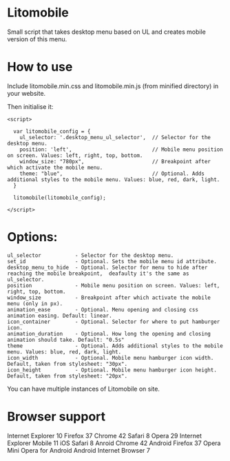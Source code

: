 # Litomobile
Small script that takes desktop menu based on UL and creates mobile version of this menu.

# How to use
Include litomobile.min.css and litomobile.min.js (from minified directory) in your website.

Then initialise it:
  ```
<script>

    var litomobile_config = {
      ul_selector: '.desktop_menu_ul_selector',  // Selector for the desktop menu.
      position: 'left',                          // Mobile menu position on screen. Values: left, right, top, bottom.
      window_size: "780px",                      // Breakpoint after which activate the mobile menu.
      theme: "blue",                             // Optional. Adds additional styles to the mobile menu. Values: blue, red, dark, light.
    }

    litomobile(litomobile_config);

</script>
```   

# Options:
 ```   
ul_selector           - Selector for the desktop menu.
set_id                - Optional. Sets the mobile menu id attribute.
desktop_menu_to_hide  - Optional. Selector for menu to hide after reaching the mobile breakpoint,  deafaulty it's the same as ul_selector.
position              - Mobile menu position on screen. Values: left, right, top, bottom.
window_size           - Breakpoint after which activate the mobile menu (only in px).
animation_ease        - Optional. Menu opening and closing css animation easing. Default: linear.
icon_container        - Optional. Selector for where to put hamburger icon.
animation_duration    - Optional. How long the opening and closing animation should take. Default: "0.5s"
theme                 - Optional. Adds additional styles to the mobile menu. Values: blue, red, dark, light.
icon_width            - Optional. Mobile menu hamburger icon width. Default, taken from stylesheet: "30px".
icon_height           - Optional. Mobile menu hamburger icon height. Default, taken from stylesheet: "20px".
 ```   

You can have multiple instances of Litomobile on site.

# Browser support

Internet Explorer 10
Firefox 37
Chrome 42
Safari 8
Opera 29
Internet Explorer Mobile 11
iOS Safari 8
Anroid Chrome 42
Android Firefox 37
Opera Mini
Opera for Android
Android Internet Browser 7

